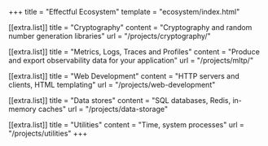+++
title = "Effectful Ecosystem"
template = "ecosystem/index.html"

[[extra.list]]
title = "Cryptography"
content = "Cryptography and random number generation libraries"
url = "/projects/cryptography/"

[[extra.list]]
title = "Metrics, Logs, Traces and Profiles"
content = "Produce and export observability data for your application"
url = "/projects/mltp/"

[[extra.list]]
title = "Web Development"
content = "HTTP servers and clients, HTML templating"
url = "/projects/web-development"

[[extra.list]]
title = "Data stores"
content = "SQL databases, Redis, in-memory caches"
url = "/projects/data-storage"

[[extra.list]]
title = "Utilities"
content = "Time, system processes"
url = "/projects/utilities"
+++
